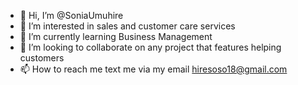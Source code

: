 - 👋 Hi, I’m @SoniaUmuhire
- 👀 I’m interested in sales and customer care services
- 🌱 I’m currently learning Business Management
- 💞️ I’m looking to collaborate on any project that features helping customers
- 📫 How to reach me text me via my email hiresoso18@gmail.com

<!---
SoniaUmuhire/SoniaUmuhire is a ✨ special ✨ repository because its `README.md` (this file) appears on your GitHub profile.
You can click the Preview link to take a look at your changes.
--->
